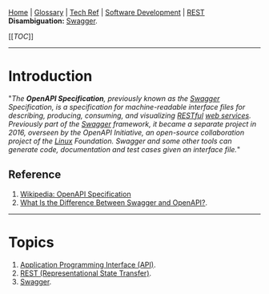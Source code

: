 [Home](/Slalom-LLC/Slalom-Consulting) | [Glossary](/Glossary) | [Tech Ref](/Tech-Ref) | [Software Development](/Tech-Ref/Software-Development) | [REST](/Tech-Ref/Software-Development/REST-\(Representational-State-Transfer\))
**Disambiguation:** [Swagger](/Tech-Ref/Software-Development/REST-\(Representational-State-Transfer\)/Swagger).

[[_TOC_]]

---
# Introduction
"_The ***OpenAPI Specification***, previously known as the [Swagger](/Tech-Ref/Software-Development/REST-\(Representational-State-Transfer\)/Swagger) Specification, is a specification for machine-readable interface files for describing, producing, consuming, and visualizing [RESTful](/Tech-Ref/Software-Development/REST-\(Representational-State-Transfer\)) [web services](/Tech-Ref/WWW-\(World-Wide-Web\)/Web-Service). Previously part of the [Swagger](/Tech-Ref/Software-Development/REST-\(Representational-State-Transfer\)/Swagger) framework, it became a separate project in 2016, overseen by the OpenAPI Initiative, an open-source collaboration project of the [Linux](/Tech-Ref/Linux) Foundation. Swagger and some other tools can generate code, documentation and test cases given an interface file._"

## Reference
1. [Wikipedia: OpenAPI Specification](https://en.wikipedia.org/wiki/OpenAPI_Specification)
1. [What Is the Difference Between Swagger and OpenAPI?](https://swagger.io/blog/api-strategy/difference-between-swagger-and-openapi/).

---
# Topics
1. [Application Programming Interface (API)](/Tech-Ref/Software-Development/API-\(Application-Programming-Interface\)).
1. [REST (Representational State Transfer)](/Tech-Ref/Software-Development/REST-\(Representational-State-Transfer\)).
1. [Swagger](/Tech-Ref/Software-Development/REST-\(Representational-State-Transfer\)/Swagger).
